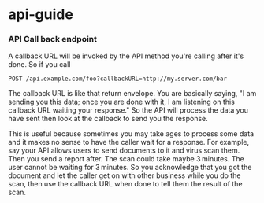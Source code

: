 # api-guide

### API Call back endpoint
A callback URL will be invoked by the API method you're calling after it's done. So if you call

```
POST /api.example.com/foo?callbackURL=http://my.server.com/bar
```

The callback URL is like that return envelope. You are basically saying, "I am sending you this data; once you are done with it, I am listening on this callback URL waiting your response." So the API will process the data you have sent then look at the callback to send you the response.

This is useful because sometimes you may take ages to process some data and it makes no sense to have the caller wait for a response. For example, say your API allows users to send documents to it and virus scan them. Then you send a report after. The scan could take maybe 3 minutes. The user cannot be waiting for 3 minutes. So you acknowledge that you got the document and let the caller get on with other business while you do the scan, then use the callback URL when done to tell them the result of the scan.